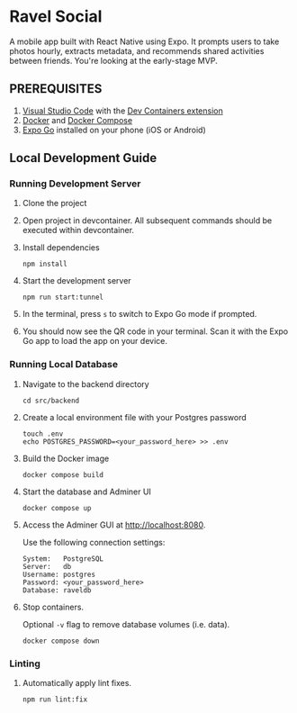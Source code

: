 # Ravel Social

A mobile app built with React Native using Expo. It prompts users to take photos hourly, extracts metadata, and recommends shared activities between friends. You're looking at the early-stage MVP.

## PREREQUISITES

1. [Visual Studio Code](https://code.visualstudio.com/) with the [Dev Containers extension](https://marketplace.visualstudio.com/items?itemName=ms-vscode-remote.remote-containers)  
1. [Docker](https://www.docker.com/) and [Docker Compose](https://docs.docker.com/compose/)  
1. [Expo Go](https://expo.dev/client) installed on your phone (iOS or Android)  

## Local Development Guide

### Running Development Server

1. Clone the project

1. Open project in devcontainer. All subsequent commands should be executed within devcontainer.

1. Install dependencies

   ```
   npm install
   ```

1. Start the development server

   ```
   npm run start:tunnel
   ```

1. In the terminal, press `s` to switch to Expo Go mode if prompted.

1. You should now see the QR code in your terminal. Scan it with the Expo Go app to load the app on your device.

### Running Local Database

1. Navigate to the backend directory

   ```
   cd src/backend
   ```

1. Create a local environment file with your Postgres password

   ```
   touch .env
   echo POSTGRES_PASSWORD=<your_password_here> >> .env
   ```

1. Build the Docker image

   ```
   docker compose build
   ```

1. Start the database and Adminer UI

   ```
   docker compose up
   ```

1. Access the Adminer GUI at [http://localhost:8080](http://localhost:8080).

   Use the following connection settings:

   ```
   System:   PostgreSQL
   Server:   db
   Username: postgres
   Password: <your_password_here>
   Database: raveldb
   ```

1. Stop containers.

   Optional `-v` flag to remove database volumes (i.e. data).

   ```
   docker compose down
   ```

### Linting

1. Automatically apply lint fixes.

   ```
   npm run lint:fix
   ```
